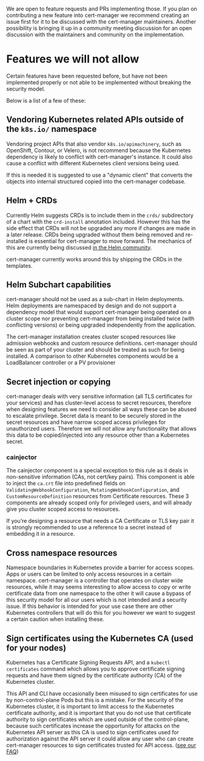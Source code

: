 We are open to feature requests and PRs implementing those. If you plan on
contributing a new feature into cert-manager we recommend creating an issue
first for it to be discussed with the cert-manager maintainers. Another
possibility is bringing it up in a community meeting discussion for an open
discussion with the maintainers and community on the implementation.

# Features we will not allow

Certain features have been requested before, but have not been implemented
properly or not able to be implemented without breaking the security model.

Below is a list of a few of these:

## Vendoring Kubernetes related APIs outside of the `k8s.io/` namespace

Vendoring project APIs that also vendor `k8s.io/apimachinery`, such as
OpenShift, Contour, or Velero, is not recommend because the Kubernetes
dependency is likely to conflict with cert-manager's instance. It could also
cause a conflict with different Kubernetes client versions being used.

If this is needed it is suggested to use a "dynamic client" that converts the
objects into internal structured copied into the cert-manager codebase.

## Helm + CRDs

Currently Helm suggests CRDs is to include them in the `crds/` subdirectory of a
chart with the `crd-install` annotation included. However this has the side
effect that CRDs will not be upgraded any more if changes are made in a later
release. CRDs being upgraded without them being removed and re-installed is
essential for cert-manager to move forward. The mechanics of this are currently
being discussed
[in the Helm community](https://github.com/helm/helm/issues/5871).

cert-manager currently works around this by shipping the CRDs in the templates.

## Helm Subchart capabilities

cert-manager should not be used as a sub-chart in Helm deployments. Helm
deployments are namespaced by design and do not support a dependency model that
would support cert-manager being operated on a cluster scope nor preventing
cert-manager from being installed twice (with conflicting versions) or being
upgraded independently from the application.

The cert-manager installation creates cluster scoped resources like admission
webhooks and custom resource definitions. cert-manager should be seen as part of
your cluster and should be treated as such for being installed. A comparison to
other Kubernetes components would be a LoadBalancer controller or a PV
provisioner

## Secret injection or copying

cert-manager deals with very sensitive information (all TLS certificates for
your services) and has cluster-level access to secret resources, therefore when
designing features we need to consider all ways these can be abused to escalate
privilege. Secret data is meant to be securely stored in the secret resources
and have narrow scoped access privileges for unauthorized users. Therefore we
will not allow any functionality that allows this data to be copied/injected
into any resource other than a Kubernetes secret.

### cainjector

The cainjector component is a special exception to this rule as it deals in
non-sensitive information (CAs, not cert/key pairs). This component is able to
inject the `ca.crt` file into predefined fields on
`ValidatingWebhookConfiguration`, `MutatingWebhookConfiguration`, and
`CustomResourceDefinition` resources from Certificate resources. These 3
components are already scoped only for privileged users, and will already give
you cluster scoped access to resources.

If you’re designing a resource that needs a CA Certificate or TLS key pair it is
strongly recommended to use a reference to a secret instead of embedding it in a
resource.

## Cross namespace resources

Namespace boundaries in Kubernetes provide a barrier for access scopes. Apps or
users can be limited to only access resources in a certain namespace.
cert-manager is a controller that operates on cluster wide resources, while it
may seems interesting to allow access to copy or write certificate data from one
namespace to the other it will cause a bypass of this security model for all our
users which is not intended and a security issue. If this behavior is intended
for your use case there are other Kubernetes controllers that will do this for
you however we want to suggest a certain caution when installing these.

## Sign certificates using the Kubernetes CA (used for your nodes)

Kubernetes has a Certificate Signing Requests API, and a `kubectl certificates`
command which allows you to approve certificate signing requests and have them
signed by the certificate authority (CA) of the Kubernetes cluster.

This API and CLI have occasionally been misused to sign certificates for use by
non-control-plane Pods but this is a mistake. For the security of the Kubernetes
cluster, it is important to limit access to the Kubernetes certificate
authority, and it is important that you do not use that certificate authority to
sign certificates which are used outside of the control-plane, because such
certificates increase the opportunity for attacks on the Kubernetes API server
as this CA is used to sign certificates used for authorization against the API
server it could allow any user who can create cert-manager resources to sign
certificates trusted for API access.
([see our FAQ](../../faq/#kubernetes-has-a-builtin-certificatesigningrequest-api-why-not-use-that))
